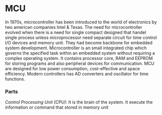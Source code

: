# MCU
In 1970s, microcontroller has been introduced to the world of electronics by two american companies Intel & Texas. The need for microcontroller evolved when there is a need for single compact designed that handel single process unless microprocessor need separate circuit for time control I/O devices and memory unit. They had become backbone for embedded system development. Microcontroller is an small integrated chip which governs the specified task within an embedded system without requiring a complex operating system. It contains processor core, RAM and EEPROM for storing programs and also peripheral devices for communication. MCU are designed for low power consumption, cost-effective and space efficiency. Modern controllers has AD converters and oscillator for time functions.
### Parts
*Control Processing Unit (CPU)*: It is the brain of the system. It execute the information or command that stored in memory unit 
